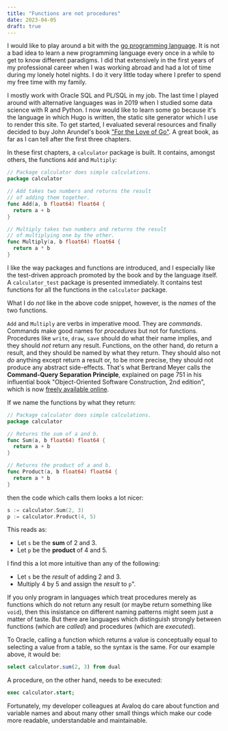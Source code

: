 ```yaml
---
title: "Functions are not procedures"
date: 2023-04-05
draft: true
---
```


I would like to play around a bit with the [go programming language](https://go.dev/). It is not a bad idea to learn a new programming language every once in a while to get to know different paradigms. I did that extensively in the first years of my professional career when I was working abroad and had a lot of time during my lonely hotel nights. I do it very little today where I prefer to spend my free time with my family.

I mostly work with Oracle SQL and PL/SQL in my job. The last time I played around with alternative languages was in 2019 when I studied some data science with R and Python. I now would like to learn some go because it's the language in which Hugo is written, the static site generator which I use to render this site. To get started, I evaluated several resources and finally decided to buy John Arundel's book ["For the Love of Go"](https://bitfieldconsulting.com/books/love). A great book, as far as I can tell after the first three chapters.

In these first chapters, a `calculator` package is built. It contains, amongst others, the functions `Add` and `Multiply`:

```go
// Package calculator does simple calculations.
package calculator

// Add takes two numbers and returns the result 
// of adding them together.
func Add(a, b float64) float64 {
  return a + b
}

// Multiply takes two numbers and returns the result 
// of multiplying one by the other.
func Multiply(a, b float64) float64 {
  return a * b
}
```

I like the way packages and functions are introduced, and I especially like the test-driven approach promoted by the book and by the language itself. A `calculator_test` package is presented immediately. It contains test functions for all the functions in the `calculator` package.

What I do *not* like in the above code snippet, however, is the *names* of the two functions.

`Add` and `Multiply` are verbs in imperative mood. They are *commands*. Commands make good names for *procedures* but not for functions. Procedures like `write`, `draw`, `save` should do what their name implies, and they should *not* return any result. Functions, on the other hand, do return a result, and they should be named by what they return. They should also not *do* anything except return a result or, to be more precise, they should not produce any abstract side-effects. That's what Bertrand Meyer calls the **Command-Query Separation Principle**, explained on page 751 in his influential book "Object-Oriented Software Construction, 2nd edition", which is now [freely available online](https://bertrandmeyer.com/OOSC2/).

If we name the functions by what they return:

```go
// Package calculator does simple calculations.
package calculator

// Returns the sum of a and b.
func Sum(a, b float64) float64 {
  return a + b
}

// Returns the product of a and b.
func Product(a, b float64) float64 {
  return a * b
}
```

then the code which calls them looks a lot nicer:

```go
s := calculator.Sum(2, 3)
p := calculator.Product(4, 5)
```

This reads as: 
- Let `s` be the **sum** of 2 and 3.
- Let `p` be the **product** of 4 and 5.

I find this a lot more intuitive than any of the following:
- Let `s` be the *result* of adding 2 and 3.
- Multiply 4 by 5 and assign the *result* to `p`".

If you only program in languages which treat procedures merely as functions which do not return any result (or maybe return something like `void`), then this insistance on different naming patterns might seem just a matter of taste. But there are languages which distinguish strongly between functions (which are *called*) and procedures (which are *executed*).

To Oracle, calling a function which returns a value is conceptually equal to selecting a value from a table, so the syntax is the same. For our example above, it would be:

```sql
select calculator.sum(2, 3) from dual
```

A procedure, on the other hand, needs to be executed:

```sql
exec calculator.start;
```

Fortunately, my developer colleagues at Avaloq do care about function and variable names and about many other small things which make our code more readable, understandable and maintainable.